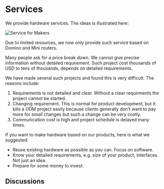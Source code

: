 Services
=========


We provide hardware services. The ideas is illustrated here:

![Service for Makers](https://static.gl-inet.com/docs/en/2.x/src/services.jpg)

Due to limited resources, we now only provide such service based on Domino and Mini routers.

Many people ask for a price break down. We cannot give precise information without detailed requirement. Such project cost thousands of USD to tens of thousands, depends on detailed requirements.

We have made several such projects and found this is very difficult. The reasons include:

1. Requirements is not detailed and clear. Without a clear requirments the project cannot be started.
2. Changing requirement. This is normal for product development, but it kills a ODM project easily because clients generally don't want to pay more for *small* changes but such a change can be very costly.
3. Communication cost is high and project schedule is delayed many times.

If you want to make hardware based on our products, here is what we suggested:

* Reuse existing hardware as possible as you can. Focus on software.
* Know your detailed requirements, e.g. size of your product, interfaces. Not just an idea.
* Prepare for some money to invest.

## Discussions
